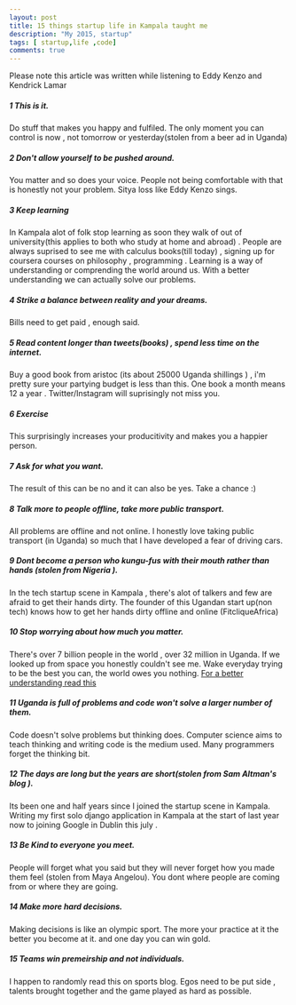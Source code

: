 ```yaml
---
layout: post
title: 15 things startup life in Kampala taught me
description: "My 2015, startup"
tags: [ startup,life ,code]
comments: true
---
```

Please note this article was written while listening to Eddy Kenzo and Kendrick Lamar

##### 1 This is it. 

Do stuff that makes you happy and fulfiled. The only moment you can control is now , not tomorrow or yesterday(stolen from a beer ad in Uganda)

##### 2 Don't allow yourself to be pushed around.

You matter and so does your voice. People not being comfortable with that is honestly not your problem. Sitya loss like Eddy Kenzo sings.

##### 3 Keep learning

In Kampala alot of folk stop learning as soon they walk of out of university(this applies to both who study at home and abroad) . People are always suprised to see me with calculus books(till today) , signing up for coursera courses on  philosophy , programming . Learning is a way of understanding or comprending the world around us. With a better understanding we can actually solve our problems.

##### 4 Strike a balance between reality and your dreams. 

Bills need to get paid , enough said.

##### 5 Read content longer than tweets(books) , spend less time on the internet.

Buy a good book from aristoc (its about 25000 Uganda shillings ) , i'm pretty sure your partying budget is less than this. One book a month means 12 a year . Twitter/Instagram will suprisingly not miss you.

##### 6 Exercise

This surprisingly increases your producitivity and makes you a happier person.  

##### 7 Ask for what you want.

The result of this can be no and it can also be yes. Take a chance :)

##### 8 Talk more to people offline, take more public transport. 

All problems are offline and not online. I honestly love taking public transport (in Uganda) so much that I have developed a fear of driving cars.

##### 9 Dont become a person who kungu-fus with their mouth rather than hands (stolen from Nigeria ). 

In the tech startup scene in Kampala , there's alot of talkers and few are afraid to get their hands dirty. The founder of this Ugandan start up(non tech) knows how to get her hands dirty offline and online (FitcliqueAfrica)

##### 10 Stop worrying about how much you matter. 

There's over 7 billion people in the world , over 32 million in Uganda. If we looked up from space you honestly couldn't see me. Wake everyday trying to be the best you can, the world owes you nothing. [For a better understanding read this](https://medium.com/matter/everything-is-yours-everything-is-not-yours-d6f66bd9c6f9)

##### 11 Uganda is full of problems and code won't solve a larger number of them. 

Code doesn't solve problems but thinking does. Computer science aims to teach thinking and writing code is the medium used. Many programmers forget the thinking bit.

##### 12 The days are long but the years are short(stolen from Sam Altman's blog ). 

Its been one and half years since I joined the startup scene in Kampala. Writing my first solo django application in Kampala at the start of last year  now to joining Google in Dublin this july .

##### 13 Be Kind to everyone you meet.

People will forget what you said but they will never forget how you made them feel (stolen from Maya Angelou). You dont where people are coming from or where they are going.


##### 14 Make more hard decisions.

Making decisions is like an olympic sport. The more your practice at it the better you become at it. and one day you can win gold.

##### 15 Teams win premeirship and not individuals.

I happen to randomly read this on sports blog. Egos need to be put side , talents brought together and the game played as hard as possible.

